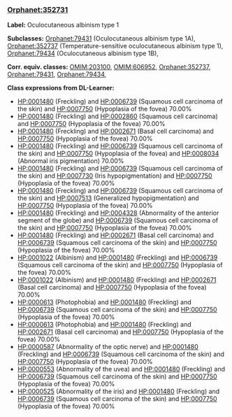 
### [Orphanet:352731](http://www.orpha.net/ORDO/Orphanet_352731)
**Label:** Oculocutaneous albinism type 1

**Subclasses:** [Orphanet:79431](http://www.orpha.net/ORDO/Orphanet_79431) (Oculocutaneous albinism type 1A), [Orphanet:352737](http://www.orpha.net/ORDO/Orphanet_352737) (Temperature-sensitive oculocutaneous albinism type 1), [Orphanet:79434](http://www.orpha.net/ORDO/Orphanet_79434) (Oculocutaneous albinism type 1B), 

**Corr. equiv. classes:** [OMIM:203100](http://purl.obolibrary.org/obo/OMIM_203100), [OMIM:606952](http://purl.obolibrary.org/obo/OMIM_606952), [Orphanet:352737](http://www.orpha.net/ORDO/Orphanet_352737), [Orphanet:79431](http://www.orpha.net/ORDO/Orphanet_79431), [Orphanet:79434](http://www.orpha.net/ORDO/Orphanet_79434), 

**Class expressions from DL-Learner:**

- [HP:0001480](http://purl.obolibrary.org/obo/HP_0001480) (Freckling) and [HP:0006739](http://purl.obolibrary.org/obo/HP_0006739) (Squamous cell carcinoma of the skin) and [HP:0007750](http://purl.obolibrary.org/obo/HP_0007750) (Hypoplasia of the fovea) 70.00%
- [HP:0001480](http://purl.obolibrary.org/obo/HP_0001480) (Freckling) and [HP:0002860](http://purl.obolibrary.org/obo/HP_0002860) (Squamous cell carcinoma) and [HP:0007750](http://purl.obolibrary.org/obo/HP_0007750) (Hypoplasia of the fovea) 70.00%
- [HP:0001480](http://purl.obolibrary.org/obo/HP_0001480) (Freckling) and [HP:0002671](http://purl.obolibrary.org/obo/HP_0002671) (Basal cell carcinoma) and [HP:0007750](http://purl.obolibrary.org/obo/HP_0007750) (Hypoplasia of the fovea) 70.00%
- [HP:0001480](http://purl.obolibrary.org/obo/HP_0001480) (Freckling) and [HP:0006739](http://purl.obolibrary.org/obo/HP_0006739) (Squamous cell carcinoma of the skin) and [HP:0007750](http://purl.obolibrary.org/obo/HP_0007750) (Hypoplasia of the fovea) and [HP:0008034](http://purl.obolibrary.org/obo/HP_0008034) (Abnormal iris pigmentation) 70.00%
- [HP:0001480](http://purl.obolibrary.org/obo/HP_0001480) (Freckling) and [HP:0006739](http://purl.obolibrary.org/obo/HP_0006739) (Squamous cell carcinoma of the skin) and [HP:0007730](http://purl.obolibrary.org/obo/HP_0007730) (Iris hypopigmentation) and [HP:0007750](http://purl.obolibrary.org/obo/HP_0007750) (Hypoplasia of the fovea) 70.00%
- [HP:0001480](http://purl.obolibrary.org/obo/HP_0001480) (Freckling) and [HP:0006739](http://purl.obolibrary.org/obo/HP_0006739) (Squamous cell carcinoma of the skin) and [HP:0007513](http://purl.obolibrary.org/obo/HP_0007513) (Generalized hypopigmentation) and [HP:0007750](http://purl.obolibrary.org/obo/HP_0007750) (Hypoplasia of the fovea) 70.00%
- [HP:0001480](http://purl.obolibrary.org/obo/HP_0001480) (Freckling) and [HP:0004328](http://purl.obolibrary.org/obo/HP_0004328) (Abnormality of the anterior segment of the globe) and [HP:0006739](http://purl.obolibrary.org/obo/HP_0006739) (Squamous cell carcinoma of the skin) and [HP:0007750](http://purl.obolibrary.org/obo/HP_0007750) (Hypoplasia of the fovea) 70.00%
- [HP:0001480](http://purl.obolibrary.org/obo/HP_0001480) (Freckling) and [HP:0002671](http://purl.obolibrary.org/obo/HP_0002671) (Basal cell carcinoma) and [HP:0006739](http://purl.obolibrary.org/obo/HP_0006739) (Squamous cell carcinoma of the skin) and [HP:0007750](http://purl.obolibrary.org/obo/HP_0007750) (Hypoplasia of the fovea) 70.00%
- [HP:0001022](http://purl.obolibrary.org/obo/HP_0001022) (Albinism) and [HP:0001480](http://purl.obolibrary.org/obo/HP_0001480) (Freckling) and [HP:0006739](http://purl.obolibrary.org/obo/HP_0006739) (Squamous cell carcinoma of the skin) and [HP:0007750](http://purl.obolibrary.org/obo/HP_0007750) (Hypoplasia of the fovea) 70.00%
- [HP:0001022](http://purl.obolibrary.org/obo/HP_0001022) (Albinism) and [HP:0001480](http://purl.obolibrary.org/obo/HP_0001480) (Freckling) and [HP:0002671](http://purl.obolibrary.org/obo/HP_0002671) (Basal cell carcinoma) and [HP:0007750](http://purl.obolibrary.org/obo/HP_0007750) (Hypoplasia of the fovea) 70.00%
- [HP:0000613](http://purl.obolibrary.org/obo/HP_0000613) (Photophobia) and [HP:0001480](http://purl.obolibrary.org/obo/HP_0001480) (Freckling) and [HP:0006739](http://purl.obolibrary.org/obo/HP_0006739) (Squamous cell carcinoma of the skin) and [HP:0007750](http://purl.obolibrary.org/obo/HP_0007750) (Hypoplasia of the fovea) 70.00%
- [HP:0000613](http://purl.obolibrary.org/obo/HP_0000613) (Photophobia) and [HP:0001480](http://purl.obolibrary.org/obo/HP_0001480) (Freckling) and [HP:0002671](http://purl.obolibrary.org/obo/HP_0002671) (Basal cell carcinoma) and [HP:0007750](http://purl.obolibrary.org/obo/HP_0007750) (Hypoplasia of the fovea) 70.00%
- [HP:0000587](http://purl.obolibrary.org/obo/HP_0000587) (Abnormality of the optic nerve) and [HP:0001480](http://purl.obolibrary.org/obo/HP_0001480) (Freckling) and [HP:0006739](http://purl.obolibrary.org/obo/HP_0006739) (Squamous cell carcinoma of the skin) and [HP:0007750](http://purl.obolibrary.org/obo/HP_0007750) (Hypoplasia of the fovea) 70.00%
- [HP:0000553](http://purl.obolibrary.org/obo/HP_0000553) (Abnormality of the uvea) and [HP:0001480](http://purl.obolibrary.org/obo/HP_0001480) (Freckling) and [HP:0006739](http://purl.obolibrary.org/obo/HP_0006739) (Squamous cell carcinoma of the skin) and [HP:0007750](http://purl.obolibrary.org/obo/HP_0007750) (Hypoplasia of the fovea) 70.00%
- [HP:0000525](http://purl.obolibrary.org/obo/HP_0000525) (Abnormality of the iris) and [HP:0001480](http://purl.obolibrary.org/obo/HP_0001480) (Freckling) and [HP:0006739](http://purl.obolibrary.org/obo/HP_0006739) (Squamous cell carcinoma of the skin) and [HP:0007750](http://purl.obolibrary.org/obo/HP_0007750) (Hypoplasia of the fovea) 70.00%


